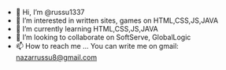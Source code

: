 - 👋 Hi, I’m @russu1337
- 👀 I’m interested in written sites, games on HTML,CSS,JS,JAVA
- 🌱 I’m currently learning HTML,CSS,JS,JAVA
- 💞️ I’m looking to collaborate on SoftServe, GlobalLogic 
- 📫 How to reach me ...
You can write me on gmail: nazarrussu8@gmail.com
<!---
russu1337/russu1337 is a ✨ special ✨ repository because its `README.md` (this file) appears on your GitHub profile.
You can click the Preview link to take a look at your changes.
--->
